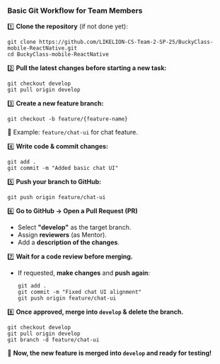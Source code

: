 ### **Basic Git Workflow for Team Members**

1️⃣ **Clone the repository** (if not done yet):

```
git clone https://github.com/LIKELION-CS-Team-2-SP-25/BuckyClass-mobile-ReactNative.git
cd BuckyClass-mobile-ReactNative
```

2️⃣ **Pull the latest changes before starting a new task:**

```
git checkout develop
git pull origin develop
```

3️⃣ **Create a new feature branch:**

```
git checkout -b feature/{feature-name}
```

📌 Example: `feature/chat-ui` for chat feature.

4️⃣ **Write code & commit changes:**

```
git add .
git commit -m "Added basic chat UI"
```

5️⃣ **Push your branch to GitHub:**

```
git push origin feature/chat-ui
```

6️⃣ **Go to GitHub → Open a Pull Request (PR)**

-   Select **"develop"** as the target branch.
-   Assign **reviewers** (as Mentor).
-   Add a **description of the changes**.

7️⃣ **Wait for a code review before merging.**

-   If requested, **make changes** and **push again**:
    ```
    git add .
    git commit -m "Fixed chat UI alignment"
    git push origin feature/chat-ui
    ```

8️⃣ **Once approved, merge into `develop` & delete the branch.**

```
git checkout develop
git pull origin develop
git branch -d feature/chat-ui
```

📌 **Now, the new feature is merged into `develop` and ready for testing!**
